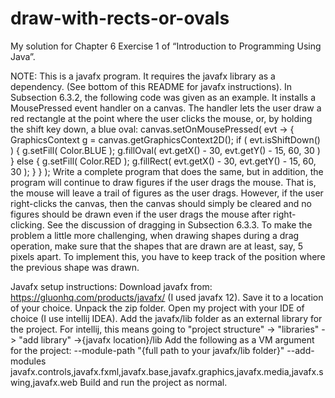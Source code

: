 # draw-with-rects-or-ovals

My solution for Chapter 6 Exercise 1 of “Introduction to Programming Using Java”.

NOTE: This is a javafx program. It requires the javafx library as a dependency. (See bottom of this README for javafx instructions).
In Subsection 6.3.2, the following code was given as an example. It installs a MousePressed
event handler on a canvas. The handler lets the user draw a red rectangle at the point
where the user clicks the mouse, or, by holding the shift key down, a blue oval:
canvas.setOnMousePressed( evt -> {
GraphicsContext g = canvas.getGraphicsContext2D();
if ( evt.isShiftDown() ) {
g.setFill( Color.BLUE );
g.fillOval( evt.getX() - 30, evt.getY() - 15, 60, 30 )
}
else {
g.setFill( Color.RED );
g.fillRect( evt.getX() - 30, evt.getY() - 15, 60, 30 );
}
} );
Write a complete program that does the same, but in addition, the program will continue
to draw figures if the user drags the mouse. That is, the mouse will leave a trail of figures
as the user drags. However, if the user right-clicks the canvas, then the canvas should
simply be cleared and no figures should be drawn even if the user drags the mouse after
right-clicking. See the discussion of dragging in Subsection 6.3.3.
To make the problem a little more challenging, when drawing shapes during a drag
operation, make sure that the shapes that are drawn are at least, say, 5 pixels apart.
To implement this, you have to keep track of the position where the previous shape was
drawn.

Javafx setup instructions:
Download javafx from: https://gluonhq.com/products/javafx/ (I used javafx 12). Save it to a location of your choice.
Unpack the zip folder.
Open my project with your IDE of choice (I use intellij IDEA).
Add the javafx/lib folder as an external library for the project. For intellij, this means going to "project structure" -> "libraries" -> "add library" ->{javafx location}/lib
Add the following as a VM argument for the project: --module-path "{full path to your javafx/lib folder}" --add-modules javafx.controls,javafx.fxml,javafx.base,javafx.graphics,javafx.media,javafx.swing,javafx.web
Build and run the project as normal.
